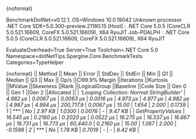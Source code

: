 {noformat}

BenchmarkDotNet=v0.12.1, OS=Windows 10.0.19042
Unknown processor
.NET Core SDK=5.0.300-preview.21180.15
  [Host]     : .NET Core 5.0.5 (CoreCLR 5.0.521.16609, CoreFX 5.0.521.16609), X64 RyuJIT
  Job-PDALPH : .NET Core 5.0.5 (CoreCLR 5.0.521.16609, CoreFX 5.0.521.16609), X64 RyuJIT

EvaluateOverhead=True  Server=True  Toolchain=.NET Core 5.0  
Namespace=dotNetTips.Spargine.Core.BenchmarkTests  Categories=TypeHelper  

{noformat}
||                                    Method ||     Mean ||    Error ||   StdDev ||   StdErr ||      Min ||       Q1 ||   Median ||       Q3 ||      Max ||     Op/s ||CI99.9% Margin ||Iterations ||Kurtosis ||MValue ||Skewness ||Rank ||LogicalGroup ||Baseline ||Code Size || Gen 0 || Gen 1 ||Gen 2 ||Allocated ||
| *'Looping Collection: Normal StringBuilder'* |  *4.982 μs* | *0.0067 μs* | *0.0063 μs* | *0.0016 μs* |  *4.973 μs* |  *4.977 μs* |  *4.982 μs* |  *4.987 μs* |  *4.994 μs* | *200,717.9* |      *0.0067 μs* |      *15.00* |    *1.654* |  *2.000* |   *0.1739* |    *1* |            *** |       *No* |   *2.97 KB* | *1.0300* | *0.0076* |     *-* |   *9.47 KB* |
|                          *GetPropertyValues* | *16.545 μs* | *0.2160 μs* | *0.2020 μs* | *0.0522 μs* | *16.275 μs* | *16.337 μs* | *16.667 μs* | *16.731 μs* | *16.773 μs* |  *60,440.0* |      *0.2160 μs* |      *15.00* |    *1.087* |  *2.000* |  *-0.1598* |    *2* |            *** |       *No* |   *1.78 KB* | *0.7019* |      *-* |     *-* |   *6.42 KB* |
